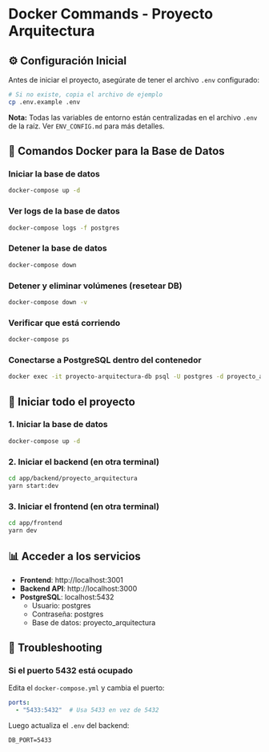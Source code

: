 # Docker Commands - Proyecto Arquitectura

## ⚙️ Configuración Inicial

Antes de iniciar el proyecto, asegúrate de tener el archivo `.env` configurado:

```bash
# Si no existe, copia el archivo de ejemplo
cp .env.example .env
```

**Nota:** Todas las variables de entorno están centralizadas en el archivo `.env` de la raíz. Ver `ENV_CONFIG.md` para más detalles.

## 🐳 Comandos Docker para la Base de Datos

### Iniciar la base de datos
```bash
docker-compose up -d
```

### Ver logs de la base de datos
```bash
docker-compose logs -f postgres
```

### Detener la base de datos
```bash
docker-compose down
```

### Detener y eliminar volúmenes (resetear DB)
```bash
docker-compose down -v
```

### Verificar que está corriendo
```bash
docker-compose ps
```

### Conectarse a PostgreSQL dentro del contenedor
```bash
docker exec -it proyecto-arquitectura-db psql -U postgres -d proyecto_arquitectura
```

## 🚀 Iniciar todo el proyecto

### 1. Iniciar la base de datos
```bash
docker-compose up -d
```

### 2. Iniciar el backend (en otra terminal)
```bash
cd app/backend/proyecto_arquitectura
yarn start:dev
```

### 3. Iniciar el frontend (en otra terminal)
```bash
cd app/frontend
yarn dev
```

## 📊 Acceder a los servicios

- **Frontend**: http://localhost:3001
- **Backend API**: http://localhost:3000
- **PostgreSQL**: localhost:5432
  - Usuario: postgres
  - Contraseña: postgres
  - Base de datos: proyecto_arquitectura

## 🔧 Troubleshooting

### Si el puerto 5432 está ocupado
Edita el `docker-compose.yml` y cambia el puerto:
```yaml
ports:
  - "5433:5432"  # Usa 5433 en vez de 5432
```

Luego actualiza el `.env` del backend:
```
DB_PORT=5433
```
